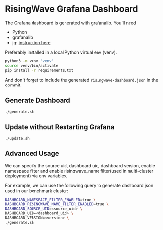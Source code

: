 # RisingWave Grafana Dashboard

The Grafana dashboard is generated with grafanalib. You'll need 

- Python
- grafanalib
- jq: [instruction here](https://stedolan.github.io/jq/download/)

Preferably installed in a local Python virtual env (venv).

```bash
python3 -m venv 'venv'
source venv/bin/activate
pip install -r requirements.txt
```

And don't forget to include the generated `risingwave-dashboard.json` in the commit.

## Generate Dashboard

```bash
./generate.sh
```

## Update without Restarting Grafana

```bash
./update.sh
```

## Advanced Usage

We can specify the source uid, dashboard uid, dashboard version, enable namespace filter and enable risingwave_name filter(used in multi-cluster deployment) via env variables. 

For example, we can use the following query to generate dashboard json used in our benchmark cluster:

```bash
DASHBOARD_NAMESPACE_FILTER_ENABLED=true \
DASHBOARD_RISINGWAVE_NAME_FILTER_ENABLED=true \
DASHBOARD_SOURCE_UID=<source_uid> \
DASHBOARD_UID=<dashboard_uid> \
DASHBOARD_VERSION=<version> \
./generate.sh
```
